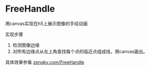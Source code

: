 # FreeHandle
用canvas实现在h5上展示图像的手绘动画

实现步骤

1. 检测图像边缘
2. 对所有边缘点从左上角查找每个点的临近点组成线，用canvas画出。

具体效果参看
[zengkv.com/FreeHandle](http://zengkv.com/FreeHandle)
